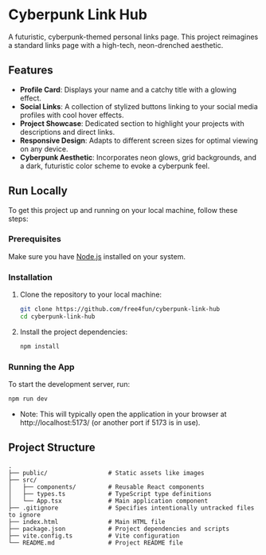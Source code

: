 # Cyberpunk Link Hub

A futuristic, cyberpunk-themed personal links page. This project reimagines a standard links page with a high-tech, neon-drenched aesthetic.

## Features

*   **Profile Card**: Displays your name and a catchy title with a glowing effect.
*   **Social Links**: A collection of stylized buttons linking to your social media profiles with cool hover effects.
*   **Project Showcase**: Dedicated section to highlight your projects with descriptions and direct links.
*   **Responsive Design**: Adapts to different screen sizes for optimal viewing on any device.
*   **Cyberpunk Aesthetic**: Incorporates neon glows, grid backgrounds, and a dark, futuristic color scheme to evoke a cyberpunk feel.

## Run Locally

To get this project up and running on your local machine, follow these steps:

### Prerequisites

Make sure you have [Node.js](https://nodejs.org/) installed on your system.

### Installation

1.  Clone the repository to your local machine:
    ```bash
    git clone https://github.com/free4fun/cyberpunk-link-hub
    cd cyberpunk-link-hub
    ```
2.  Install the project dependencies:
    ```bash
    npm install
    ```

### Running the App

To start the development server, run:

```bash
npm run dev
```

* Note: This will typically open the application in your browser at http://localhost:5173/ (or another port if 5173 is in use).


## Project Structure

```
.
├── public/                 # Static assets like images
├── src/
│   ├── components/         # Reusable React components
│   ├── types.ts            # TypeScript type definitions
│   └── App.tsx             # Main application component
├── .gitignore              # Specifies intentionally untracked files to ignore
├── index.html              # Main HTML file
├── package.json            # Project dependencies and scripts
├── vite.config.ts          # Vite configuration
└── README.md               # Project README file
```
